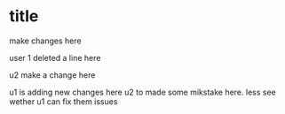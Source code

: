 # title
make changes here

user 1 deleted a line here

u2 make a change here

u1 is adding new changes here
u2 to made some mikstake here. less see wether u1 can fix them issues
